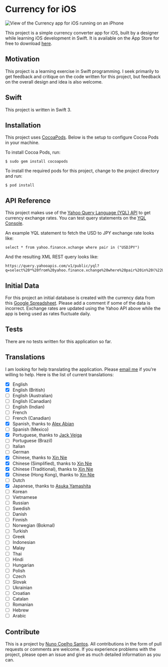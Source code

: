 # Currency for iOS

![View of the Currency app for iOS running on an iPhone](http://i.imgur.com/yiOFZzV.jpg)

This project is a simple currency converter app for iOS, built by a designer while learning iOS development in Swift. It is available on the App Store for free to download [here](http://appstore.com/currencysimplecurrencycalculator).

## Motivation

This project is a learning exercise in Swift programming. I seek primarily to get feedback and critique on the code written for this project, but feedback on the overall design and idea is also welcome.

## Swift

This project is written in Swift 3.

## Installation

This project uses [CocoaPods](https://cocoapods.org). Below is the setup to configure Cocoa Pods in your machine.

To install Cocoa Pods, run:
```
$ sudo gem install cocoapods
```

To install the required pods for this project, change to the project directory and run:
```
$ pod install
```

## API Reference

This project makes use of the [Yahoo Query Language (YQL) API](https://developer.yahoo.com/yql/) to get currency exchange rates. You can test query statements on the [YQL Console](https://developer.yahoo.com/yql/console/).

An example YQL statement to fetch the USD to JPY exchange rate looks like:
```
select * from yahoo.finance.xchange where pair in ("USDJPY")
```

And the resulting XML REST query looks like:
```
https://query.yahooapis.com/v1/public/yql?q=select%20*%20from%20yahoo.finance.xchange%20where%20pair%20in%20(%22USDJPY%22)&diagnostics=true&env=store%3A%2F%2Fdatatables.org%2Falltableswithkeys
```

## Initial Data

For this project an initial database is created with the currency data from this [Google Spreadsheet](https://docs.google.com/spreadsheets/d/1218JsxdKNp3ytpAtIq8D1Wtl9t4blLpC2amTweWDhek/edit?usp=sharing). Please add a comment if some of the data is incorrect. Exchange rates are updated using the Yahoo API above while the app is being used as rates fluctuate daily.

## Tests

There are no tests written for this application so far.

## Translations

I am looking for help translating the application. Please [email me](mailto:nuno@nunocoelhosantos.com?subject=Help%20translate%20Currency%20for%20iOS) if you're willing to help. Here is the list of current translations:

- [x] English
- [x] English (British)
- [ ] English (Australian)
- [ ] English (Canadian)
- [ ] English (Indian)
- [ ] French
- [ ] French (Canadian)
- [x] Spanish, thanks to [Alex Abian](https://www.instagram.com/alex_abn/)
- [ ] Spanish (Mexico)
- [x] Portuguese, thanks to [Jack Veiga](https://twitter.com/jackveiga)
- [ ] Portuguese (Brazil)
- [ ] Italian
- [ ] German
- [x] Chinese, thanks to [Xin Nie](https://www.instagram.com/star_nie/)
- [x] Chinese (Simplified), thanks to [Xin Nie](https://www.instagram.com/star_nie/)
- [x] Chinese (Traditional), thanks to [Xin Nie](https://www.instagram.com/star_nie/)
- [x] Chinese (Hong Kong), thanks to [Xin Nie](https://www.instagram.com/star_nie/)
- [ ] Dutch
- [x] Japanese, thanks to [Asuka Yamashita](https://www.facebook.com/asuka.yamashita.944)
- [ ] Korean
- [ ] Vietnamese
- [ ] Russian
- [ ] Swedish
- [ ] Danish
- [ ] Finnish
- [ ] Norwegian (Bokmal)
- [ ] Turkish
- [ ] Greek
- [ ] Indonesian
- [ ] Malay
- [ ] Thai
- [ ] Hindi
- [ ] Hungarian
- [ ] Polish
- [ ] Czech
- [ ] Slovak
- [ ] Ukrainian
- [ ] Croatian
- [ ] Catalan
- [ ] Romanian
- [ ] Hebrew
- [ ] Arabic

## Contribute

This is a project by [Nuno Coelho Santos](https://twitter.com/nunosans/). All contributions in the form of pull requests or comments are welcome. If you experience problems with the project, please open an issue and give as much detailed information as you can.
